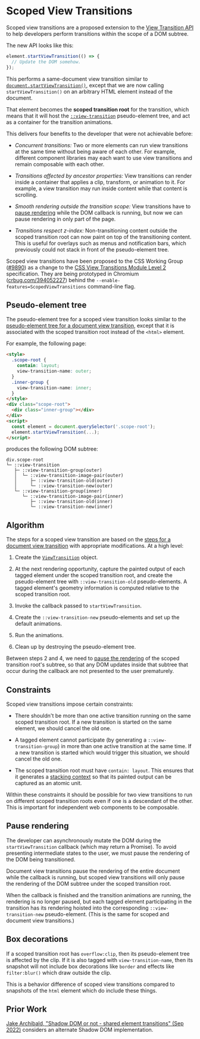 # Scoped View Transitions

Scoped view transitions are a proposed extension to the
[View Transition API][VT-api] to help developers perform transitions within the
scope of a DOM subtree.

The new API looks like this:

```js
element.startViewTransition(() => {
  // Update the DOM somehow.
});
```

This performs a same-document view transition similar to
[`document.startViewTransition()`][document-SVT], except that we are now calling
`startViewTransition()` on an arbitrary HTML element instead of the document.

That element becomes the **scoped transition root** for the transition, which
means that it will host the [`::view-transition`][v-t-pseudo] pseudo-element
tree, and act as a container for the transition animations.

This delivers four benefits to the developer that were not achievable before:

* _Concurrent transitions:_  Two or more elements can run view transitions at the same
  time without being aware of each other.  For example, different component libraries
  may each want to use view transitions and remain composable with each other.

* _Transitions affected by ancestor properties:_  View transitions can render
  inside a container that applies a clip, transform, or animation to it. For
  example, a view transition may run inside content while that content is
  scrolling.

* _Smooth rendering outside the transition scope:_  View transitions have to [pause
  rendering](#Pause-rendering) while the DOM callback is running, but now we can pause rendering in
  only part of the page.

* _Transitions respect z-index:_  Non-transitioning content outside the scoped
  transition root can now paint on top of the transitioning content.  This is
  useful for overlays such as menus and notification bars, which previously
  could not stack in front of the pseudo-element tree.

Scoped view transitions have been proposed to the CSS Working Group
([#9890](https://github.com/w3c/csswg-drafts/issues/9890)) as a change to the
[CSS View Transitions Module Level 2][css-view-transitions-2] specification.
They are being prototyped in Chromium ([crbug.com/394052227](https://crbug.com/394052227))
behind the `--enable-features=ScopedViewTransitions` command-line flag.

[VT-api]: https://developer.mozilla.org/en-US/docs/Web/API/View_Transition_API
[document-SVT]: https://developer.mozilla.org/en-US/docs/Web/API/Document/startViewTransition
[v-t-pseudo]: https://developer.mozilla.org/en-US/docs/Web/CSS/::view-transition
[css-view-transitions-2]: https://drafts.csswg.org/css-view-transitions-2/

## Pseudo-element tree

The pseudo-element tree for a scoped view transition looks similar to the
[pseudo-element tree for a document view transition](https://drafts.csswg.org/css-view-transitions-1/#view-transition-pseudos),
except that it is associated with the scoped transition root instead of the
`<html>` element.

For example, the following page:

```html
<style>
  .scope-root {
    contain: layout;
    view-transition-name: outer;
  }
  .inner-group {
    view-transition-name: inner;
  }
</style>
<div class="scope-root">
  <div class="inner-group"></div>
</div>
<script>
  const element = document.querySelector('.scope-root');
  element.startViewTransition(...);
</script>
```

produces the following DOM subtree:

```
div.scope-root
└─ ::view-transition
   ├─ ::view-transition-group(outer)
   │  └─ ::view-transition-image-pair(outer)
   │     ├─ ::view-transition-old(outer)
   │     └─ ::view-transition-new(outer)
   └─ ::view-transition-group(inner)
      └─ ::view-transition-image-pair(inner)
         ├─ ::view-transition-old(inner)
         └─ ::view-transition-new(inner)
```

## Algorithm

The steps for a scoped view transition are based on the
[steps for a document view transition](https://drafts.csswg.org/css-view-transitions-1/#lifecycle)
with appropriate modifications.  At a high level:

1. Create the [`ViewTransition`](https://drafts.csswg.org/css-view-transitions-1/#viewtransition) object.

2. At the next rendering opportunity, capture the painted output of each tagged
   element under the scoped transition root, and create the pseudo-element tree
   with `::view-transition-old` pseudo-elements.  A tagged element's geometry
   information is computed relative to the scoped transition root.

3. Invoke the callback passed to `startViewTransition`.

4. Create the `::view-transition-new` pseudo-elements and set up the default
   animations.

5. Run the animations.

6. Clean up by destroying the pseudo-element tree.

Between steps 2 and 4, we need to [pause the rendering](#Pause-rendering) of the
scoped transition root's subtree, so that any DOM updates inside that subtree
that occur during the callback are not presented to the user prematurely.

## Constraints

Scoped view transitions impose certain constraints:

* There shouldn't be more than one active transition running on the same scoped
  transition root. If a new transition is started on the same element, we
  should cancel the old one.

* A tagged element cannot participate (by generating a `::view-transition-group`)
  in more than one active transition at the same time. If a new transition is
  started which would trigger this situation, we should cancel the old one.

* The scoped transition root must have `contain: layout`. This ensures that it
  generates a [stacking context](https://developer.mozilla.org/docs/Web/CSS/CSS_positioned_layout/Understanding_z-index/Stacking_context)
  so that its painted output can be captured as an atomic unit.

Within these constraints it should be possible for two view transitions to run
on different scoped transition roots even if one is a descendant of the other.
This is important for independent web components to be composable.

## Pause rendering

The developer can asynchronously mutate the DOM during the `startViewTransition`
callback (which may return a Promise). To avoid presenting intermediate states
to the user, we must pause the rendering of the DOM being transitioned.

Document view transitions pause the rendering of the entire document while the
callback is running, but scoped view transitions will only pause the rendering
of the DOM subtree under the scoped transition root.

When the callback is finished and the transition animations are running, the
rendering is no longer paused, but each tagged element participating in the
transition has its rendering hoisted into the corresponding
`::view-transition-new` pseudo-element. (This is the same for scoped and
document view transitions.)

## Box decorations

If a scoped transition root has `overflow:clip`, then its pseudo-element tree
is affected by the clip. If it is also tagged with `view-transition-name`, then
its snapshot will not include box decorations like `border` and effects like
`filter:blur()` which draw outside the clip.

This is a behavior difference of scoped view transitions compared to snapshots
of the `html` element which do include these things.

## Prior Work

[Jake Archibald, "Shadow DOM or not - shared element transitions" (Sep 2022)](https://docs.google.com/document/d/1kW4maYe-Zqi8MIkuzvXraIkfx3XF-9hkKDXYWoxzQFA/edit?usp=sharing)
considers an alternate Shadow DOM implementation.
